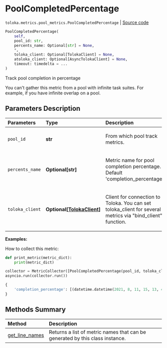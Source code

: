 # PoolCompletedPercentage
`toloka.metrics.pool_metrics.PoolCompletedPercentage` | [Source code](https://github.com/Toloka/toloka-kit/blob/v1.2.1/src/metrics/pool_metrics.py#L163)

```python
PoolCompletedPercentage(
    self,
    pool_id: str,
    percents_name: Optional[str] = None,
    *,
    toloka_client: Optional[TolokaClient] = None,
    atoloka_client: Optional[AsyncTolokaClient] = None,
    timeout: timedelta = ...
)
```

Track pool completion in percentage


You can't gather this metric from a pool with infinite task suites. For example, if you have infinite overlap on a pool.

## Parameters Description

| Parameters | Type | Description |
| :----------| :----| :-----------|
`pool_id`|**str**|<p>From which pool track metrics.</p>
`percents_name`|**Optional\[str\]**|<p>Metric name for pool completion percentage. Default 'completion_percentage'.</p>
`toloka_client`|**Optional\[[TolokaClient](toloka.client.TolokaClient.md)\]**|<p>Client for connection to Toloka. You can set toloka_client for several metrics via &quot;bind_client&quot; function.</p>

**Examples:**

How to collect this metric:
```python
def print_metric(metric_dict):
    print(metric_dict)

collector = MetricCollector([PoolCompletedPercentage(pool_id, toloka_client=toloka_client)], print_metric)
asyncio.run(collector.run())
```

```python
{
    'completion_percentage': [(datetime.datetime(2021, 8, 11, 15, 13, 4, 31000), 55)],
}
```
## Methods Summary

| Method | Description |
| :------| :-----------|
[get_line_names](toloka.metrics.pool_metrics.PoolCompletedPercentage.get_line_names.md)| Returns a list of metric names that can be generated by this class instance.

